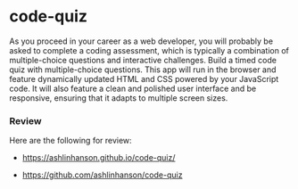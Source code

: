 # code-quiz

As you proceed in your career as a web developer, you will probably be asked to complete a coding assessment, which is typically a combination of multiple-choice questions and interactive challenges. Build a timed code quiz with multiple-choice questions. This app will run in the browser and feature dynamically updated HTML and CSS powered by your JavaScript code. It will also feature a clean and polished user interface and be responsive, ensuring that it adapts to multiple screen sizes.



### Review

Here are the following for review:

* https://ashlinhanson.github.io/code-quiz/

* https://github.com/ashlinhanson/code-quiz

